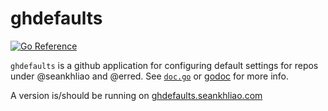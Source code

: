 # ghdefaults

[![Go Reference][badge]][pkgsite]

`ghdefaults` is a github application for configuring default settings
for repos under @seankhliao and @erred.
See [`doc.go`](doc.go) or [godoc](pkgsite) for more info.

A version is/should be running on [ghdefaults.seankhliao.com][hosted]

[badge]: https://pkg.go.dev/badge/go.seankhliao.com/mono/go/cmd/ghdefaults.svg
[pkgsite]: https://pkg.go.dev/go.seankhliao.com/mono/go/cmd/ghdefaults
[hosted]: https://ghdefaults.seankhliao.com/
